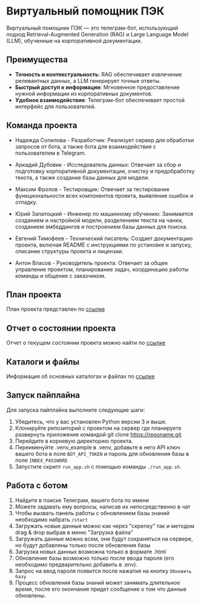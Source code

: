 # Виртуальный помощник ПЭК

Виртуальный помощник ПЭК — это телеграм-бот, использующий подход Retrieval-Augmented Generation (RAG) и Large Language Model (LLM), обученные на корпоративной документации.

## Преимущества
- **Точность и контекстуальность**: RAG обеспечивает извлечение релевантных данных, а LLM генерирует точные ответы.
- **Быстрый доступ к информации**: Мгновенное предоставление нужной информации из корпоративных документов.
- **Удобное взаимодействие**: Телеграм-бот обеспечивает простой интерфейс для пользователей.

## Команда проекта

- Надежда Сопилова - Разработчик: Реализует сервер для обработки запросов от бота, а также бота для взаимодействия с пользователем в Telegram.

- Аркадий Дубовик - Исследователь данных: Отвечает за сбор и подготовку корпоративной документации, очистку и предобработку текста, а также создание базы данных для модели.

- Максим Фролов - Тестировщик: Отвечает за тестирование функциональности всех компонентов проекта, выявление ошибок и отладку.

- Юрий Запатоцкий - Инженер по машинному обучению: Занимается созданием и настройкой модели, разделением текста на чанки, созданием эмбеддингов и построением базы данных для поиска.

- Евгений Тимофеев - Технический писатель: Создает документацию проекта, включая README с инструкциями по установке и запуску, описание структуры проекта и лицензии.

- Антон Власов - Руководитель проекта: Отвечает за общее управление проектом, планирование задач, координацию работы команды и общение с заказчиком.

## План проекта
План проекта представлен по [ссылке](doc/plan.md)

## Отчет о состоянии проекта
Отчет о текущем состоянии проекта можно найти по [ссылке](doc/status.md)

## Каталоги и файлы
Информация об основных каталогах и файлах по [ссылке](doc/files_structure.md)

## Запуск пайплайна
Для запуска пайплайна выполните следующие шаги:

1. Убедитесь, что у вас установлен Python версии 3 и выше.
2. Клонируйте репозиторий с проектом на сервер где планируете развернуть приложение командой 
git clone <https://reponame.git>
3. Перейдите в корневую директорию проекта.
4. Переименуйте .venv_example в .venv, добавьте в него API ключ вашего бота в поле `BOT_API_TOKEN` и пароль для 
обновления базы в поле `INDEX_PASSWORD`
5. Запустите скрипт `run_app.sh` с помощью команды `./run_app.sh`.

## Работа с ботом
1. Найдите в поиске Телеграм, вашего бота по имени
2. Можете задавать ему вопросы, написав их непосредственно в чат
3. Чтобы вызвать панель работы с обновлением базы знаний необходимо набрать `/start`
4. Загружать новые данные можно как через "скрепку" так и методом drag & drop выбрав в меню "Загрузка файла"
5. Загружать данные можно всем, они будут сохраняться на сервере, но будут добавлены только после обновления базы
6. Загрузка новых данных возможна только в формате .html
7. Обновление базы возможно только после ввода пароля (его необходимо предварительно добавить в .env).
8. Запрос на ввод пароля появится после нажатия на кнопку `Обновить базу`
9. Процесс обновления базы знаний может занимать длительное время, после его окончания придет сообщение о том что данные
обновлены.